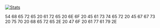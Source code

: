 [![Stats](https://github-readme-stats.vercel.app/api/top-langs/?username=mukaschultze)](https://github.com/anuraghazra/github-readme-stats)

54 68 65 72 65 20 61 72 65 20 6E 6F 20 45 61 73 74 65 72 20 45 67 67 73 20 75 70 20 68 65 72 65 2E 20 47 6F 20 61 77 61 79 2E
